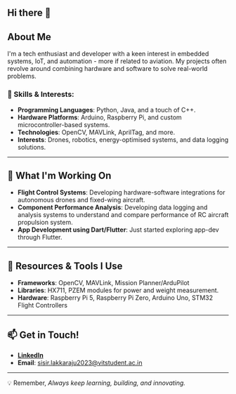## Hi there 👋

## About Me
I'm a tech enthusiast and developer with a keen interest in embedded systems, IoT, and automation - more if related to aviation. My projects often revolve around combining hardware and software to solve real-world problems.

### 🌟 Skills & Interests:
- **Programming Languages**: Python, Java, and a touch of C++.
- **Hardware Platforms**: Arduino, Raspberry Pi, and custom microcontroller-based systems.
- **Technologies**: OpenCV, MAVLink, AprilTag, and more.
- **Interests**: Drones, robotics, energy-optimised systems, and data logging solutions.

---

## 🌱 What I'm Working On
- **Flight Control Systems**: Developing hardware-software integrations for autonomous drones and fixed-wing aircraft.
- **Component Performance Analysis**: Developing data logging and analysis systems to understand and compare performance of RC aircraft propulsion system.
- **App Development using Dart/Flutter**: Just started exploring app-dev through Flutter.

---

## 🔗 Resources & Tools I Use
- **Frameworks**: OpenCV, MAVLink, Mission Planner/ArduPilot
- **Libraries**: HX711, PZEM modules for power and weight measurement.
- **Hardware**: Raspberry Pi 5, Raspberry Pi Zero, Arduino Uno,  STM32 Flight Controllers

---

## 📫 Get in Touch!
- [**LinkedIn**](https://www.linkedin.com/in/sisir-lakkaraju-25810628b)
- **Email**: sisir.lakkaraju2023@vitstudent.ac.in

---

💡 Remember, _Always keep learning, building, and innovating._  
